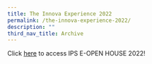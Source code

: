 ```yaml
---
title: The Innova Experience 2022
permalink: /the-innova-experience-2022/
description: ""
third_nav_title: Archive
---
```

Click [here](https://sites.google.com/moe.edu.sg/ips-eopen-house-2022/landing-page) to access IPS E-OPEN HOUSE 2022!